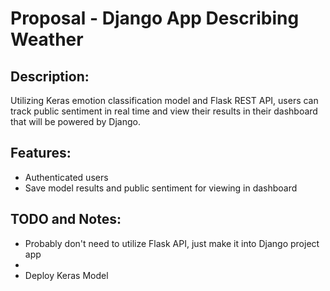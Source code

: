 # Proposal - Django App Describing Weather

## Description:
Utilizing Keras emotion classification model and Flask REST API, users can track public sentiment in real time and view their results in their dashboard that will be powered by Django.

## Features:
* Authenticated users
* Save model results and public sentiment for viewing in dashboard


## TODO and Notes:
* Probably don't need to utilize Flask API, just make it into Django project app
*
* Deploy Keras Model
